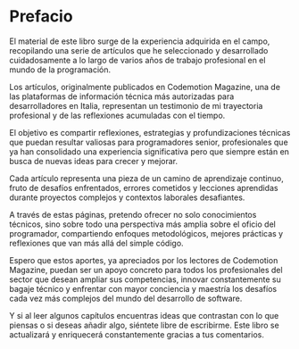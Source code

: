 # Prefacio

El material de este libro surge de la experiencia adquirida en el campo, recopilando una serie de artículos que he seleccionado y desarrollado cuidadosamente a lo largo de varios años de trabajo profesional en el mundo de la programación.

Los artículos, originalmente publicados en Codemotion Magazine, una de las plataformas de información técnica más autorizadas para desarrolladores en Italia, representan un testimonio de mi trayectoria profesional y de las reflexiones acumuladas con el tiempo.

El objetivo es compartir reflexiones, estrategias y profundizaciones técnicas que puedan resultar valiosas para programadores senior, profesionales que ya han consolidado una experiencia significativa pero que siempre están en busca de nuevas ideas para crecer y mejorar.

Cada artículo representa una pieza de un camino de aprendizaje continuo, fruto de desafíos enfrentados, errores cometidos y lecciones aprendidas durante proyectos complejos y contextos laborales desafiantes.

A través de estas páginas, pretendo ofrecer no solo conocimientos técnicos, sino sobre todo una perspectiva más amplia sobre el oficio del programador, compartiendo enfoques metodológicos, mejores prácticas y reflexiones que van más allá del simple código.

Espero que estos aportes, ya apreciados por los lectores de Codemotion Magazine, puedan ser un apoyo concreto para todos los profesionales del sector que desean ampliar sus competencias, innovar constantemente su bagaje técnico y enfrentar con mayor conciencia y maestría los desafíos cada vez más complejos del mundo del desarrollo de software.

Y si al leer algunos capítulos encuentras ideas que contrastan con lo que piensas o si deseas añadir algo, siéntete libre de escribirme. Este libro se actualizará y enriquecerá constantemente gracias a tus comentarios.
